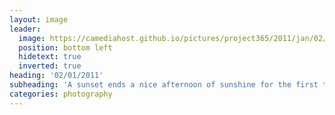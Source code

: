 ```yaml
---
layout: image
leader:
  image: https://camediahost.github.io/pictures/project365/2011/jan/02/020111.jpg
  position: bottom left
  hidetext: true
  inverted: true
heading: '02/01/2011'
subheading: 'A sunset ends a nice afternoon of sunshine for the first time in weeks'
categories: photography
---
```


